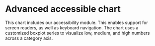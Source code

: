# Advanced accessible chart
This chart includes our accessibility module. This enables support for screen readers, as well as keyboard navigation.
The chart uses a customized boxplot series to visualize low, medium, and high numbers across a category axis.
